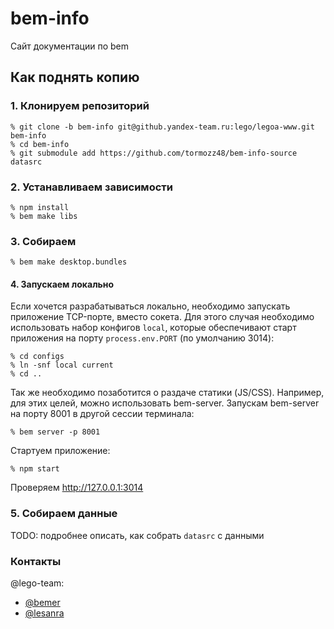 bem-info
=====

Сайт документации по bem

## Как поднять копию ##

### 1. Клонируем репозиторий

```
% git clone -b bem-info git@github.yandex-team.ru:lego/legoa-www.git bem-info
% cd bem-info
% git submodule add https://github.com/tormozz48/bem-info-source datasrc
```

### 2. Устанавливаем зависимости

```
% npm install
% bem make libs
```

### 3. Собираем

```
% bem make desktop.bundles
```

#### 4. Запускаем локально

Если хочется разрабатываться локально, необходимо запускать приложение TCP-порте, вместо сокета. Для этого случая
необходимо использовать набор конфигов `local`, которые обеспечивают старт приложения на порту `process.env.PORT`
(по умолчанию 3014):

```
% cd configs
% ln -snf local current
% cd ..
```

Так же необходимо позаботится о раздаче статики (JS/CSS). Например, для этих целей, можно использовать bem-server.
Запускам bem-server на порту 8001 в другой сессии терминала:

```
% bem server -p 8001
```

Стартуем приложение:

```
% npm start
```

Проверяем http://127.0.0.1:3014

### 5. Собираем данные

TODO: подробнее описать, как собрать `datasrc` с данными

### Контакты

@lego-team:

* [@bemer](http://staff/bemer)
* [@lesanra](http://staff/lesanra)

